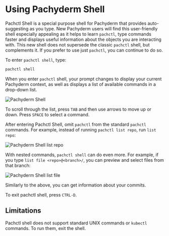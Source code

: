 # Using Pachyderm Shell

Pachctl Shell is a special purpose shell for Pachyderm that provides
auto-suggesting as you type. New Pachyderm users will find this user-friendly
shell especially appealing as it helps to learn `pachctl`, type commands
faster and displays useful information about the objects you are interacting
with. This new shell does not supersede the classic `pachctl` shell, but
complements it. If you prefer to use just `pachctl`, you can continue to
do so.

To enter `pachctl shell`, type:

```bash
pachctl shell
```

When you enter `pachctl` shell, your prompt changes to display your current
Pachyderm context, as well as displays a list of available commands in a
drop-down list.

![Pachyderm Shell](s_pach_shell.png)

To scroll through the list, press `TAB` and then use arrows to move up or
down. Press `SPACE` to select a command.

After entering Pachctl Shell, omit `pachctl` from the standard `pachctl`
commands. For example, instead of running `pachctl list repo`, run `list
repo`:

![Pachyderm Shell list repo](s_pach_shell_list_repo.png)

With nested commands, `pachctl shell` can do even more. For example, if you
type `list file <repo>@<branch>/`, you can preview and select files from that
branch:

![Pachyderm Shell list file](s_pach_shell_list_file.png)

Similarly to the above, you can get information about your commits.

To exit pachctl shell, press `CTRL-D`.

## Limitations

Pachctl shell does not support standard UNIX commands or `kubectl` commands.
To run them, exit the shell.
